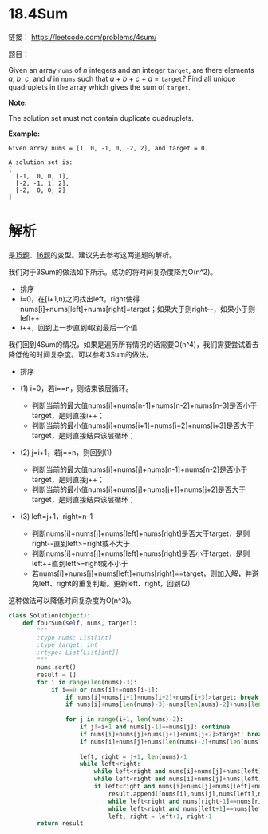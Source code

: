 # 18.4Sum

链接： https://leetcode.com/problems/4sum/

题目：

Given an array `nums` of *n* integers and an integer `target`, are there elements *a*, *b*, *c*, and *d* in `nums` such that *a* + *b* + *c* + *d* = `target`? Find all unique quadruplets in the array which gives the sum of `target`.

**Note:**

The solution set must not contain duplicate quadruplets.

**Example:**

```
Given array nums = [1, 0, -1, 0, -2, 2], and target = 0.

A solution set is:
[
  [-1,  0, 0, 1],
  [-2, -1, 1, 2],
  [-2,  0, 0, 2]
]
```

# 解析

是[15题](../A.Leetcode/15.3Sum.md)、[16题](../A.Leetcode/16.3Sum_Closest.md)的变型。建议先去参考这两道题的解析。

我们对于3Sum的做法如下所示。成功的将时间复杂度降为O(n^2)。

* 排序
* i=0，在[i+1,n)之间找出left，right使得nums[i]+nums[left]+nums[right]=target；如果大于则right--，如果小于则left++
* i++，回到上一步直到i取到最后一个值

我们回到4Sum的情况，如果是遍历所有情况的话需要O(n^4)，我们需要尝试着去降低他的时间复杂度。可以参考3Sum的做法。

* 排序
* (1) i=0，若i==n，则结束该层循环。
  * 判断当前的最大值nums[i]+nums[n-1]+nums[n-2]+nums[n-3]是否小于target，是则直接i++；
  * 判断当前的最小值nums[i]+nums[i+1]+nums[i+2]+nums[i+3]是否大于target，是则直接结束该层循环；

* (2) j=i+1，若j==n，则回到(1)
  * 判断当前的最大值nums[i]+nums[j]+nums[n-1]+nums[n-2]是否小于target，是则直接j++；
  * 判断当前的最小值nums[i]+nums[j]+nums[j+1]+nums[j+2]是否大于target，是则直接结束该层循环；
* (3) left=j+1，right=n-1
  * 判断nums[i]+nums[j]+nums[left]+nums[right]是否大于target，是则right--直到left>=right或不大于
  * 判断nums[i]+nums[j]+nums[left]+nums[right]是否小于target，是则left++直到left>=right或不小于
  * 若nums[i]+nums[j]+nums[left]+nums[right]==target，则加入解，并避免left、right的重复判断。更新left、right，回到(2)

这种做法可以降低时间复杂度为O(n^3)。

```python
class Solution(object):
    def fourSum(self, nums, target):
        """
        :type nums: List[int]
        :type target: int
        :rtype: List[List[int]]
        """
        nums.sort()
        result = []
        for i in range(len(nums)-3):
            if i==0 or nums[i]!=nums[i-1]:
                if nums[i]+nums[i+1]+nums[i+2]+nums[i+3]>target: break
                if nums[i]+nums[len(nums)-3]+nums[len(nums)-2]+nums[len(nums)-1]<target: continue
                    
                for j in range(i+1, len(nums)-2):
                    if j!=i+1 and nums[j-1]==nums[j]: continue
                    if nums[i]+nums[j]+nums[j+1]+nums[j+2]>target: break
                    if nums[i]+nums[j]+nums[len(nums)-2]+nums[len(nums)-1]<target: continue
                    
                    left, right = j+1, len(nums)-1
                    while left<right:
                        while left<right and nums[i]+nums[j]+nums[left]+nums[right]>target: right-=1
                        while left<right and nums[i]+nums[j]+nums[left]+nums[right]<target: left+=1
                        if left<right and nums[i]+nums[j]+nums[left]+nums[right]==target:
                            result.append([nums[i],nums[j],nums[left],nums[right]])
                            while left<right and nums[right-1]==nums[right]: right-=1
                            while left<right and nums[left+1]==nums[left]: left+=1
                            left, right = left+1, right-1
        return result
                
```





